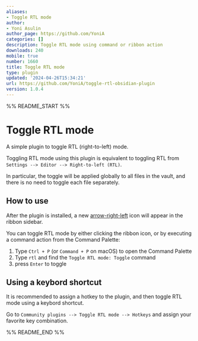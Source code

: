 ```yaml
---
aliases:
- Toggle RTL mode
author:
- Yoni Asulin
author_page: https://github.com/YoniA
categories: []
description: Toggle RTL mode using command or ribbon action
downloads: 240
mobile: true
number: 1660
title: Toggle RTL mode
type: plugin
updated: '2024-04-26T15:34:21'
url: https://github.com/YoniA/toggle-rtl-obsidian-plugin
version: 1.0.4
---
```


%% README_START %%

# Toggle RTL mode

A simple plugin to toggle RTL (right-to-left) mode.

Toggling RTL mode using this plugin is equivalent to toggling RTL from `Settings --> Editor --> Right-to-left (RTL)`.

In particular, the toggle will be applied globally to all files in the vault, and there is no need to toggle each file separately.


## How to use

After the plugin is installed, a new [arrow-right-left](https://lucide.dev/icons/arrow-right-left) icon will appear in the ribbon sidebar.

You can toggle RTL mode by either clicking the ribbon icon, or by executing a command action from the Command Palette:

1. Type `Ctrl + P` (or `Command + P` on macOS) to open the Command Palette
2. Type `rtl` and find the `Toggle RTL mode: Toggle` command
3. press `Enter` to toggle


## Using a keybord shortcut

It is recommended to assign a hotkey to the plugin, and then toggle RTL mode using a keybord shortcut.

Go to `Community plugins --> Toggle RTL mode --> Hotkeys` and assign your favorite key combination.

%% README_END %%